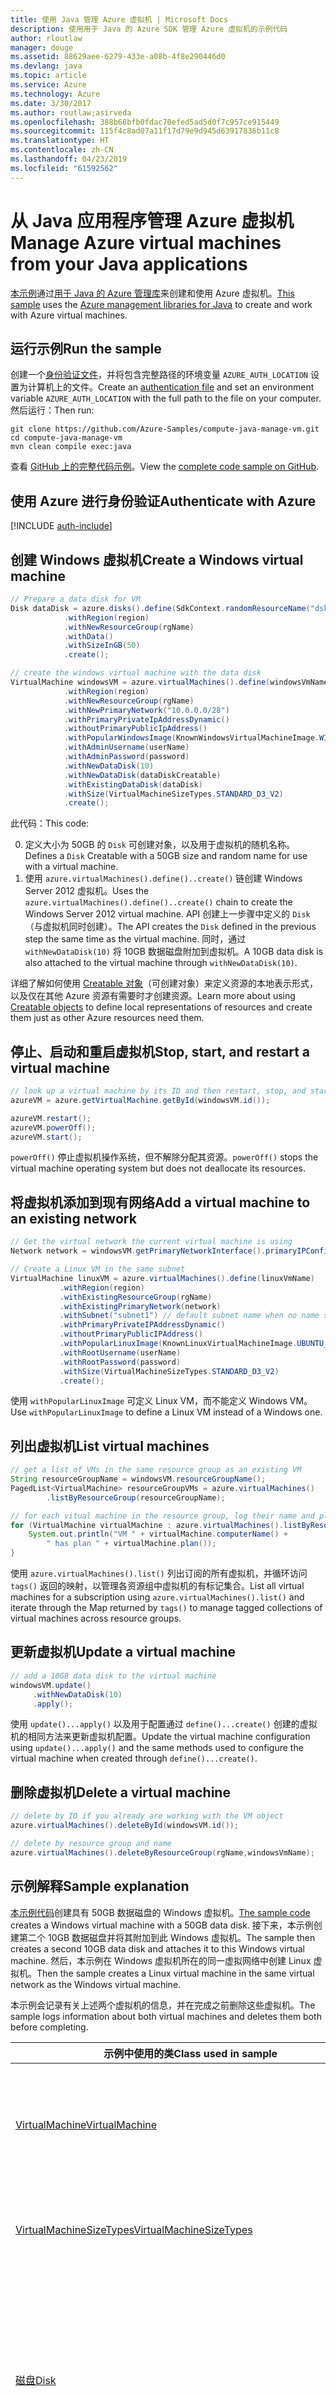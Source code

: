 ```yaml
---
title: 使用 Java 管理 Azure 虚拟机 | Microsoft Docs
description: 使用用于 Java 的 Azure SDK 管理 Azure 虚拟机的示例代码
author: rloutlaw
manager: douge
ms.assetid: 88629aee-6279-433e-a08b-4f8e290446d0
ms.devlang: java
ms.topic: article
ms.service: Azure
ms.technology: Azure
ms.date: 3/30/2017
ms.author: routlaw;asirveda
ms.openlocfilehash: 388b68bfb0fdac70efed5ad5d0f7c957ce915449
ms.sourcegitcommit: 115f4c8ad07a11f17d79e9d945d63917836b11c8
ms.translationtype: HT
ms.contentlocale: zh-CN
ms.lasthandoff: 04/23/2019
ms.locfileid: "61592562"
---
```

# <a name="manage-azure-virtual-machines-from-your-java-applications"></a><span data-ttu-id="933b2-103">从 Java 应用程序管理 Azure 虚拟机</span><span class="sxs-lookup"><span data-stu-id="933b2-103">Manage Azure virtual machines from your Java applications</span></span>

<span data-ttu-id="933b2-104">[本示例](https://github.com/Azure-Samples/compute-java-manage-vm/)通过[用于 Java 的 Azure 管理库](https://github.com/Azure/azure-sdk-for-java)来创建和使用 Azure 虚拟机。</span><span class="sxs-lookup"><span data-stu-id="933b2-104">[This sample](https://github.com/Azure-Samples/compute-java-manage-vm/) uses the [Azure management libraries for Java](https://github.com/Azure/azure-sdk-for-java) to create and work with Azure virtual machines.</span></span>

## <a name="run-the-sample"></a><span data-ttu-id="933b2-105">运行示例</span><span class="sxs-lookup"><span data-stu-id="933b2-105">Run the sample</span></span>

<span data-ttu-id="933b2-106">创建一个[身份验证文件](https://github.com/Azure/azure-sdk-for-java/blob/master/AUTH.md)，并将包含完整路径的环境变量 `AZURE_AUTH_LOCATION` 设置为计算机上的文件。</span><span class="sxs-lookup"><span data-stu-id="933b2-106">Create an [authentication file](https://github.com/Azure/azure-sdk-for-java/blob/master/AUTH.md) and set an environment variable `AZURE_AUTH_LOCATION` with the full path to the file on your computer.</span></span> <span data-ttu-id="933b2-107">然后运行：</span><span class="sxs-lookup"><span data-stu-id="933b2-107">Then run:</span></span>

```
git clone https://github.com/Azure-Samples/compute-java-manage-vm.git
cd compute-java-manage-vm
mvn clean compile exec:java
```

<span data-ttu-id="933b2-108">查看 [GitHub 上的完整代码示例](https://github.com/Azure-Samples/compute-java-manage-vm/blob/master/src/main/java/com/microsoft/azure/management/compute/samples/ManageVirtualMachine.java)。</span><span class="sxs-lookup"><span data-stu-id="933b2-108">View the [complete code sample on GitHub](https://github.com/Azure-Samples/compute-java-manage-vm/blob/master/src/main/java/com/microsoft/azure/management/compute/samples/ManageVirtualMachine.java).</span></span>

## <a name="authenticate-with-azure"></a><span data-ttu-id="933b2-109">使用 Azure 进行身份验证</span><span class="sxs-lookup"><span data-stu-id="933b2-109">Authenticate with Azure</span></span>

[!INCLUDE [auth-include](includes/java-auth-include.md)]

## <a name="create-a-windows-virtual-machine"></a><span data-ttu-id="933b2-110">创建 Windows 虚拟机</span><span class="sxs-lookup"><span data-stu-id="933b2-110">Create a Windows virtual machine</span></span>

```java
// Prepare a data disk for VM
Disk dataDisk = azure.disks().define(SdkContext.randomResourceName("dsk", 30))
            .withRegion(region)
            .withNewResourceGroup(rgName)
            .withData()
            .withSizeInGB(50)
            .create();

// create the windows virtual machine with the data disk            
VirtualMachine windowsVM = azure.virtualMachines().define(windowsVmName)
            .withRegion(region)
            .withNewResourceGroup(rgName)
            .withNewPrimaryNetwork("10.0.0.0/28")
            .withPrimaryPrivateIpAddressDynamic()
            .withoutPrimaryPublicIpAddress()
            .withPopularWindowsImage(KnownWindowsVirtualMachineImage.WINDOWS_SERVER_2012_R2_DATACENTER)
            .withAdminUsername(userName)
            .withAdminPassword(password)
            .withNewDataDisk(10)
            .withNewDataDisk(dataDiskCreatable)
            .withExistingDataDisk(dataDisk)
            .withSize(VirtualMachineSizeTypes.STANDARD_D3_V2)
            .create();
```

<span data-ttu-id="933b2-111">此代码：</span><span class="sxs-lookup"><span data-stu-id="933b2-111">This code:</span></span>   

0. <span data-ttu-id="933b2-112">定义大小为 50GB 的 `Disk` 可创建对象，以及用于虚拟机的随机名称。</span><span class="sxs-lookup"><span data-stu-id="933b2-112">Defines a `Disk` Creatable with a 50GB size and random name for use with a virtual machine.</span></span>
0. <span data-ttu-id="933b2-113">使用 `azure.virtualMachines().define()..create()` 链创建 Windows Server 2012 虚拟机。</span><span class="sxs-lookup"><span data-stu-id="933b2-113">Uses the `azure.virtualMachines().define()..create()` chain to create the Windows Server 2012 virtual machine.</span></span> <span data-ttu-id="933b2-114">API 创建上一步骤中定义的 `Disk`（与虚拟机同时创建）。</span><span class="sxs-lookup"><span data-stu-id="933b2-114">The API creates the `Disk` defined in the previous step the same time as the virtual machine.</span></span> <span data-ttu-id="933b2-115">同时，通过 `withNewDataDisk(10)` 将 10GB 数据磁盘附加到虚拟机。</span><span class="sxs-lookup"><span data-stu-id="933b2-115">A 10GB data disk is also attached to the virtual machine through `withNewDataDisk(10)`.</span></span>

<span data-ttu-id="933b2-116">详细了解如何使用 [Creatable<T> 对象](java-sdk-azure-concepts.md#Creatables)（可创建对象）来定义资源的本地表示形式，以及仅在其他 Azure 资源有需要时才创建资源。</span><span class="sxs-lookup"><span data-stu-id="933b2-116">Learn more about using [Creatable<T> objects](java-sdk-azure-concepts.md#Creatables) to define local representations of resources and create them just as other Azure resources need them.</span></span>

## <a name="stop-start-and-restart-a-virtual-machine"></a><span data-ttu-id="933b2-117">停止、启动和重启虚拟机</span><span class="sxs-lookup"><span data-stu-id="933b2-117">Stop, start, and restart a virtual machine</span></span>

```java
// look up a virtual machine by its ID and then restart, stop, and start it
azureVM = azure.getVirtualMachine.getById(windowsVM.id());

azureVM.restart();
azureVM.powerOff();
azureVM.start();
```

<span data-ttu-id="933b2-118">`powerOff()` 停止虚拟机操作系统，但不解除分配其资源。</span><span class="sxs-lookup"><span data-stu-id="933b2-118">`powerOff()` stops the virtual machine operating system but does not deallocate its resources.</span></span>

## <a name="add-a-virtual-machine-to-an-existing-network"></a><span data-ttu-id="933b2-119">将虚拟机添加到现有网络</span><span class="sxs-lookup"><span data-stu-id="933b2-119">Add a virtual machine to an existing network</span></span>

```java
// Get the virtual network the current virtual machine is using
Network network = windowsVM.getPrimaryNetworkInterface().primaryIPConfiguration().getNetwork();

// Create a Linux VM in the same subnet
VirtualMachine linuxVM = azure.virtualMachines().define(linuxVmName)
           .withRegion(region)
           .withExistingResourceGroup(rgName)
           .withExistingPrimaryNetwork(network)
           .withSubnet("subnet1") // default subnet name when no name specified at creation
           .withPrimaryPrivateIPAddressDynamic()
           .withoutPrimaryPublicIPAddress()
           .withPopularLinuxImage(KnownLinuxVirtualMachineImage.UBUNTU_SERVER_16_04_LTS)
           .withRootUsername(userName)
           .withRootPassword(password)
           .withSize(VirtualMachineSizeTypes.STANDARD_D3_V2)
           .create();
```

<span data-ttu-id="933b2-120">使用 `withPopularLinuxImage` 可定义 Linux VM，而不能定义 Windows VM。</span><span class="sxs-lookup"><span data-stu-id="933b2-120">Use `withPopularLinuxImage` to define a Linux VM instead of a Windows one.</span></span>


## <a name="list-virtual-machines"></a><span data-ttu-id="933b2-121">列出虚拟机</span><span class="sxs-lookup"><span data-stu-id="933b2-121">List virtual machines</span></span>

```java
// get a list of VMs in the same resource group as an existing VM
String resourceGroupName = windowsVM.resourceGroupName();
PagedList<VirtualMachine> resourceGroupVMs = azure.virtualMachines()
        .listByResourceGroup(resourceGroupName); 

// for each vitual machine in the resource group, log their name and plan
for (VirtualMachine virtualMachine : azure.virtualMachines().listByResourceGroup(resourceGroupName)) {
    System.out.println("VM " + virtualMachine.computerName() + 
        " has plan " + virtualMachine.plan());
}
```

<span data-ttu-id="933b2-122">使用 `azure.virtualMachines().list()` 列出订阅的所有虚拟机，并循环访问 `tags()` 返回的映射，以管理各资源组中虚拟机的有标记集合。</span><span class="sxs-lookup"><span data-stu-id="933b2-122">List all virtual machines for a subscription using `azure.virtualMachines().list()` and iterate through the Map returned by `tags()` to manage tagged collections of virtual machines across resource groups.</span></span>

## <a name="update-a-virtual-machine"></a><span data-ttu-id="933b2-123">更新虚拟机</span><span class="sxs-lookup"><span data-stu-id="933b2-123">Update a virtual machine</span></span>

```java
// add a 10GB data disk to the virtual machine
windowsVM.update()
     .withNewDataDisk(10)
     .apply();
```

<span data-ttu-id="933b2-124">使用 `update()...apply()` 以及用于配置通过 `define()...create()` 创建的虚拟机的相同方法来更新虚拟机配置。</span><span class="sxs-lookup"><span data-stu-id="933b2-124">Update the virtual machine configuration using `update()...apply()` and the same methods used to configure the virtual machine when created through `define()...create()`.</span></span>

## <a name="delete-a-virtual-machine"></a><span data-ttu-id="933b2-125">删除虚拟机</span><span class="sxs-lookup"><span data-stu-id="933b2-125">Delete a virtual machine</span></span>

```java
// delete by ID if you already are working with the VM object
azure.virtualMachines().deleteById(windowsVM.id());

// delete by resource group and name
azure.virtualMachines().deleteByResourceGroup(rgName,windowsVmName);
```

## <a name="sample-explanation"></a><span data-ttu-id="933b2-126">示例解释</span><span class="sxs-lookup"><span data-stu-id="933b2-126">Sample explanation</span></span>

<span data-ttu-id="933b2-127">[本示例代码](https://github.com/Azure-Samples/compute-java-manage-vm/blob/master/src/main/java/com/microsoft/azure/management/compute/samples/ManageVirtualMachine.java)创建具有 50GB 数据磁盘的 Windows 虚拟机。</span><span class="sxs-lookup"><span data-stu-id="933b2-127">[The sample code](https://github.com/Azure-Samples/compute-java-manage-vm/blob/master/src/main/java/com/microsoft/azure/management/compute/samples/ManageVirtualMachine.java) creates a Windows virtual machine with a 50GB data disk.</span></span> <span data-ttu-id="933b2-128">接下来，本示例创建第二个 10GB 数据磁盘并将其附加到此 Windows 虚拟机。</span><span class="sxs-lookup"><span data-stu-id="933b2-128">The sample then creates a second 10GB data disk and attaches it to this Windows virtual machine.</span></span>
<span data-ttu-id="933b2-129">然后，本示例在 Windows 虚拟机所在的同一虚拟网络中创建 Linux 虚拟机。</span><span class="sxs-lookup"><span data-stu-id="933b2-129">Then the sample creates a Linux virtual machine in the same virtual network as the Windows virtual machine.</span></span>

<span data-ttu-id="933b2-130">本示例会记录有关上述两个虚拟机的信息，并在完成之前删除这些虚拟机。</span><span class="sxs-lookup"><span data-stu-id="933b2-130">The sample logs information about both virtual machines and deletes them both before completing.</span></span>

| <span data-ttu-id="933b2-131">示例中使用的类</span><span class="sxs-lookup"><span data-stu-id="933b2-131">Class used in sample</span></span> | <span data-ttu-id="933b2-132">说明</span><span class="sxs-lookup"><span data-stu-id="933b2-132">Notes</span></span>
|-------|-------|
| [<span data-ttu-id="933b2-133">VirtualMachine</span><span class="sxs-lookup"><span data-stu-id="933b2-133">VirtualMachine</span></span>](https://docs.microsoft.com/java/api/com.microsoft.azure.management.compute._virtual_machine) | <span data-ttu-id="933b2-134">查询属性并管理虚拟机的状态。</span><span class="sxs-lookup"><span data-stu-id="933b2-134">Query properties and manage state of virtual machines.</span></span> <span data-ttu-id="933b2-135">在使用 `azure.virtualMachines().list()` 返回的，或者按名称或 ID 执行 `azure.virtualMachines().getByResourceGroup()` 后返回的列表表单中检索</span><span class="sxs-lookup"><span data-stu-id="933b2-135">Retrieved in list form  with`azure.virtualMachines().list()` or by name or ID `azure.virtualMachines().getByResourceGroup()`</span></span>
| [<span data-ttu-id="933b2-136">VirtualMachineSizeTypes</span><span class="sxs-lookup"><span data-stu-id="933b2-136">VirtualMachineSizeTypes</span></span>](https://docs.microsoft.com/java/api/com.microsoft.azure.management.compute._virtual_machine_size_types) | <span data-ttu-id="933b2-137">包含映射到[虚拟机大小选项](https://azure.microsoft.com/pricing/details/virtual-machines/linux/)的静态值的类，`withSize()` 方法使用它来定义分配给 VM 的资源。</span><span class="sxs-lookup"><span data-stu-id="933b2-137">Class with static values that map to [virtual machine size options](https://azure.microsoft.com/pricing/details/virtual-machines/linux/), used by the `withSize()` method to define the resources allocated to the VM.</span></span>
| [<span data-ttu-id="933b2-138">磁盘</span><span class="sxs-lookup"><span data-stu-id="933b2-138">Disk</span></span>](https://docs.microsoft.com/java/api/com.microsoft.azure.management.compute._disk) | <span data-ttu-id="933b2-139">定义磁盘时，使用 `withData()` 创建一个用于存储数据的磁盘，或使用相应的 `withLinux` 或 `withWindows` 方法创建用于存储操作系统映像的磁盘。</span><span class="sxs-lookup"><span data-stu-id="933b2-139">Create a disk to store data using `withData()` or operating system image using the appropriate `withLinux` or `withWindows` method when defining the disk.</span></span> <span data-ttu-id="933b2-140">在创建时（`using withNewDataDisk` 或 `withExistingDataDisk`）或者在 VirtualMachine 对象上通过 `update()..apply()` 进行创建后将磁盘添加到虚拟机。</span><span class="sxs-lookup"><span data-stu-id="933b2-140">Attach disks to virtual machines either at the time of creation (`using withNewDataDisk` or `withExistingDataDisk`) or after creation by `update()..apply()` on the VirtualMachine object.</span></span>
| [<span data-ttu-id="933b2-141">DiskSkuTypes</span><span class="sxs-lookup"><span data-stu-id="933b2-141">DiskSkuTypes</span></span>](https://docs.microsoft.com/java/api/com.microsoft.azure.management.compute._disk_sku_types) | <span data-ttu-id="933b2-142">包含静态值的类，用于定义采用标准或[高级](https://docs.microsoft.com/azure/storage/storage-premium-storage)存储计划的磁盘。</span><span class="sxs-lookup"><span data-stu-id="933b2-142">Class with static values to define a disk with a standard or [premium](https://docs.microsoft.com/azure/storage/storage-premium-storage) storage plan.</span></span>
| [<span data-ttu-id="933b2-143">KnownLinuxVirtualMachineImage</span><span class="sxs-lookup"><span data-stu-id="933b2-143">KnownLinuxVirtualMachineImage</span></span>](https://docs.microsoft.com/java/api/com.microsoft.azure.management.compute._known_linux_virtual_machine_image) | <span data-ttu-id="933b2-144">包含一组 Linux 虚拟机选项的类，在定义虚拟机时与 `withPopularLinuxImage()` 方法结合使用。</span><span class="sxs-lookup"><span data-stu-id="933b2-144">Class with a set of Linux virtual machine options for use with the `withPopularLinuxImage()` method when defining a virtual machine.</span></span>
| [<span data-ttu-id="933b2-145">KnownWindowsVirtualMachineImage</span><span class="sxs-lookup"><span data-stu-id="933b2-145">KnownWindowsVirtualMachineImage</span></span>](https://docs.microsoft.com/java/api/com.microsoft.azure.management.compute._known_windows_virtual_machine_image) | <span data-ttu-id="933b2-146">包含一组 Windows 虚拟机映像选项的类，在定义虚拟机时与 `withPopularWindowsImage()` 方法结合使用。</span><span class="sxs-lookup"><span data-stu-id="933b2-146">Class with a set of Windows virtual machine image options for use with the `withPopularWindowsImage()` method when defining a virtual machine.</span></span>

## <a name="next-steps"></a><span data-ttu-id="933b2-147">后续步骤</span><span class="sxs-lookup"><span data-stu-id="933b2-147">Next steps</span></span>

[!INCLUDE [next-steps](includes/java-next-steps.md)]